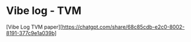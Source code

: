 # Vibe log - TVM

[Vibe Log TVM paper][https://chatgpt.com/share/68c85cdb-e2c0-8002-8191-377c9e1a039b]
